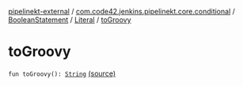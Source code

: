 [pipelinekt-external](../../../index.md) / [com.code42.jenkins.pipelinekt.core.conditional](../../index.md) / [BooleanStatement](../index.md) / [Literal](index.md) / [toGroovy](./to-groovy.md)

# toGroovy

`fun toGroovy(): `[`String`](https://kotlinlang.org/api/latest/jvm/stdlib/kotlin/-string/index.html) [(source)](https://github.com/code42/pipelinekt/tree/master/core/src/main/kotlin/com/code42/jenkins/pipelinekt/core/conditional/BooleanStatement.kt#L11)